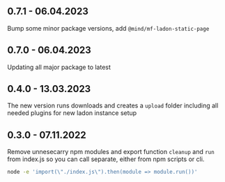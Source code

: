 ## 0.7.1 - 06.04.2023

Bump some minor package versions, add `@mind/mf-ladon-static-page`

## 0.7.0 - 06.04.2023

Updating all major package to latest

## 0.4.0 - 13.03.2023

The new version runs downloads and creates a `upload` folder including all needed plugins for new ladon instance setup

## 0.3.0 - 07.11.2022

Remove unnesecarry npm modules and export function `cleanup` and `run` from index.js so you can call 
separate, either from npm scripts or cli.

```bash
node -e 'import(\"./index.js\").then(module => module.run())'
```